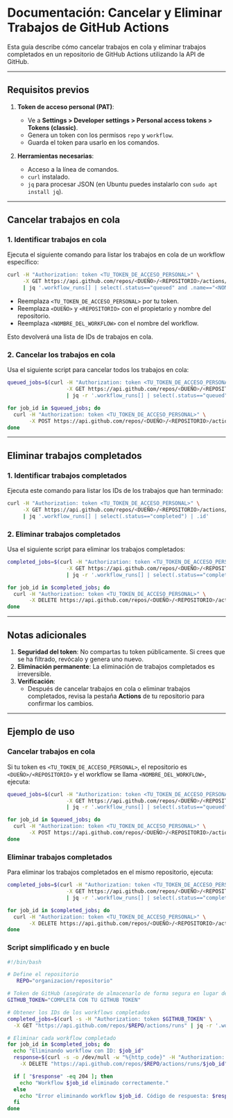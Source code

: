 # Documentación: Cancelar y Eliminar Trabajos de GitHub Actions

Esta guía describe cómo cancelar trabajos en cola y eliminar trabajos completados en un repositorio de GitHub Actions utilizando la API de GitHub.

---

## Requisitos previos

1. **Token de acceso personal (PAT)**:
   - Ve a **Settings > Developer settings > Personal access tokens > Tokens (classic)**.
   - Genera un token con los permisos `repo` y `workflow`.
   - Guarda el token para usarlo en los comandos.

2. **Herramientas necesarias**:
   - Acceso a la línea de comandos.
   - `curl` instalado.
   - `jq` para procesar JSON (en Ubuntu puedes instalarlo con `sudo apt install jq`).

---

## Cancelar trabajos en cola

### 1. Identificar trabajos en cola
Ejecuta el siguiente comando para listar los trabajos en cola de un workflow específico:

```bash
curl -H "Authorization: token <TU_TOKEN_DE_ACCESO_PERSONAL>" \
     -X GET https://api.github.com/repos/<DUEÑO>/<REPOSITORIO>/actions/runs \
     | jq '.workflow_runs[] | select(.status=="queued" and .name=="<NOMBRE_DEL_WORKFLOW>") | .id'
```

- Reemplaza `<TU_TOKEN_DE_ACCESO_PERSONAL>` por tu token.
- Reemplaza `<DUEÑO>` y `<REPOSITORIO>` con el propietario y nombre del repositorio.
- Reemplaza `<NOMBRE_DEL_WORKFLOW>` con el nombre del workflow.

Esto devolverá una lista de IDs de trabajos en cola.

### 2. Cancelar los trabajos en cola
Usa el siguiente script para cancelar todos los trabajos en cola:

```bash
queued_jobs=$(curl -H "Authorization: token <TU_TOKEN_DE_ACCESO_PERSONAL>" \
                   -X GET https://api.github.com/repos/<DUEÑO>/<REPOSITORIO>/actions/runs \
                   | jq -r '.workflow_runs[] | select(.status=="queued" and .name=="<NOMBRE_DEL_WORKFLOW>") | .id')

for job_id in $queued_jobs; do
  curl -H "Authorization: token <TU_TOKEN_DE_ACCESO_PERSONAL>" \
       -X POST https://api.github.com/repos/<DUEÑO>/<REPOSITORIO>/actions/runs/$job_id/cancel
done
```

---

## Eliminar trabajos completados

### 1. Identificar trabajos completados
Ejecuta este comando para listar los IDs de los trabajos que han terminado:

```bash
curl -H "Authorization: token <TU_TOKEN_DE_ACCESO_PERSONAL>" \
     -X GET https://api.github.com/repos/<DUEÑO>/<REPOSITORIO>/actions/runs \
     | jq '.workflow_runs[] | select(.status=="completed") | .id'
```

### 2. Eliminar trabajos completados
Usa el siguiente script para eliminar los trabajos completados:

```bash
completed_jobs=$(curl -H "Authorization: token <TU_TOKEN_DE_ACCESO_PERSONAL>" \
                   -X GET https://api.github.com/repos/<DUEÑO>/<REPOSITORIO>/actions/runs \
                   | jq -r '.workflow_runs[] | select(.status=="completed") | .id')

for job_id in $completed_jobs; do
  curl -H "Authorization: token <TU_TOKEN_DE_ACCESO_PERSONAL>" \
       -X DELETE https://api.github.com/repos/<DUEÑO>/<REPOSITORIO>/actions/runs/$job_id
done
```

---

## Notas adicionales

1. **Seguridad del token**: No compartas tu token públicamente. Si crees que se ha filtrado, revócalo y genera uno nuevo.
2. **Eliminación permanente**: La eliminación de trabajos completados es irreversible.
3. **Verificación**:
   - Después de cancelar trabajos en cola o eliminar trabajos completados, revisa la pestaña **Actions** de tu repositorio para confirmar los cambios.

---

## Ejemplo de uso

### Cancelar trabajos en cola
Si tu token es `<TU_TOKEN_DE_ACCESO_PERSONAL>`, el repositorio es `<DUEÑO>/<REPOSITORIO>` y el workflow se llama `<NOMBRE_DEL_WORKFLOW>`, ejecuta:

```bash
queued_jobs=$(curl -H "Authorization: token <TU_TOKEN_DE_ACCESO_PERSONAL>" \
                   -X GET https://api.github.com/repos/<DUEÑO>/<REPOSITORIO>/actions/runs \
                   | jq -r '.workflow_runs[] | select(.status=="queued" and .name=="<NOMBRE_DEL_WORKFLOW>") | .id')

for job_id in $queued_jobs; do
  curl -H "Authorization: token <TU_TOKEN_DE_ACCESO_PERSONAL>" \
       -X POST https://api.github.com/repos/<DUEÑO>/<REPOSITORIO>/actions/runs/$job_id/cancel
done
```

### Eliminar trabajos completados
Para eliminar los trabajos completados en el mismo repositorio, ejecuta:

```bash
completed_jobs=$(curl -H "Authorization: token <TU_TOKEN_DE_ACCESO_PERSONAL>" \
                   -X GET https://api.github.com/repos/<DUEÑO>/<REPOSITORIO>/actions/runs \
                   | jq -r '.workflow_runs[] | select(.status=="completed") | .id')

for job_id in $completed_jobs; do
  curl -H "Authorization: token <TU_TOKEN_DE_ACCESO_PERSONAL>" \
       -X DELETE https://api.github.com/repos/<DUEÑO>/<REPOSITORIO>/actions/runs/$job_id
done
```
### Script simplificado y en bucle
```bash
#!/bin/bash

# Define el repositorio
   REPO="organizacion/repositorio"

# Token de GitHub (asegúrate de almacenarlo de forma segura en lugar de hardcodearlo)
GITHUB_TOKEN="COMPLETA CON TU GITHUB TOKEN"

# Obtener los IDs de los workflows completados
completed_jobs=$(curl -s -H "Authorization: token $GITHUB_TOKEN" \
  -X GET "https://api.github.com/repos/$REPO/actions/runs" | jq -r '.workflow_runs[] | select(.status=="completed") | .id')

# Eliminar cada workflow completado
for job_id in $completed_jobs; do
  echo "Eliminando workflow con ID: $job_id"
  response=$(curl -s -o /dev/null -w "%{http_code}" -H "Authorization: token $GITHUB_TOKEN" \
    -X DELETE "https://api.github.com/repos/$REPO/actions/runs/$job_id")

  if [ "$response" -eq 204 ]; then
    echo "Workflow $job_id eliminado correctamente."
  else
    echo "Error eliminando workflow $job_id. Código de respuesta: $response"
  fi
done
```
